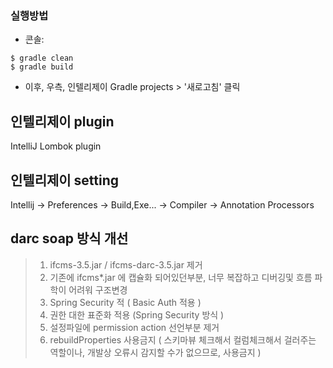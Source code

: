 ### 실행방법

- 콘솔:
``` 
$ gradle clean
$ gradle build
```
- 이후, 우측, 인텔리제이 Gradle projects > '새로고침' 클릭 

## 인텔리제이 plugin
IntelliJ Lombok plugin 

## 인텔리제이 setting
Intellij -> Preferences -> Build,Exe... -> Compiler -> Annotation Processors




## darc soap 방식 개선

>1. ifcms-3.5.jar / ifcms-darc-3.5.jar 제거
>1. 기존에 ifcms*.jar 에 캡슐화 되어있던부분, 너무 복잡하고 디버깅및 흐름 파학이 어려워 구조변경 
>1. Spring Security 적 ( Basic Auth 적용 )
>1. 권한 대한 표준화 적용 (Spring Security 방식 )
>1. 설정파일에 permission action 선언부분 제거
>1. rebuildProperties 사용금지 ( 스키마뷰 체크해서 컬럼체크해서 걸러주는 역할이나, 개발상 오류시 감지할 수가 없으므로, 사용금지 )

